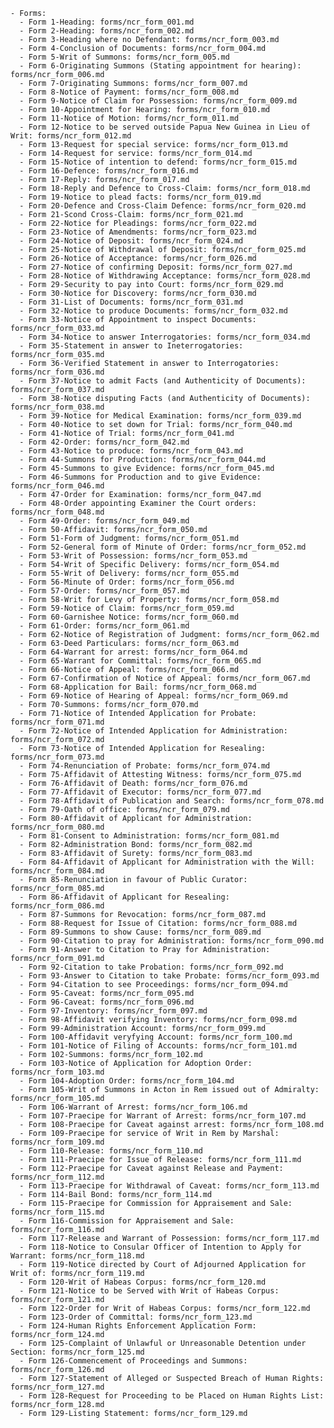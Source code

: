     - Forms:
      - Form 1-Heading: forms/ncr_form_001.md
      - Form 2-Heading: forms/ncr_form_002.md
      - Form 3-Heading where no Defendant: forms/ncr_form_003.md
      - Form 4-Conclusion of Documents: forms/ncr_form_004.md
      - Form 5-Writ of Summons: forms/ncr_form_005.md
      - Form 6-Originating Summons (Stating appointment for hearing): forms/ncr_form_006.md
      - Form 7-Originating Summons: forms/ncr_form_007.md
      - Form 8-Notice of Payment: forms/ncr_form_008.md
      - Form 9-Notice of Claim for Possession: forms/ncr_form_009.md
      - Form 10-Appointment for Hearing: forms/ncr_form_010.md
      - Form 11-Notice of Motion: forms/ncr_form_011.md
      - Form 12-Notice to be served outside Papua New Guinea in Lieu of Writ: forms/ncr_form_012.md
      - Form 13-Request for special service: forms/ncr_form_013.md
      - Form 14-Request for service: forms/ncr_form_014.md
      - Form 15-Notice of intention to defend: forms/ncr_form_015.md
      - Form 16-Defence: forms/ncr_form_016.md
      - Form 17-Reply: forms/ncr_form_017.md
      - Form 18-Reply and Defence to Cross-Claim: forms/ncr_form_018.md
      - Form 19-Notice to plead facts: forms/ncr_form_019.md
      - Form 20-Defence and Cross-Claim Defence: forms/ncr_form_020.md
      - Form 21-Scond Cross-Claim: forms/ncr_form_021.md
      - Form 22-Notice for Pleadings: forms/ncr_form_022.md
      - Form 23-Notice of Amendments: forms/ncr_form_023.md
      - Form 24-Notice of Deposit: forms/ncr_form_024.md
      - Form 25-Notice of Withdrawal of Deposit: forms/ncr_form_025.md
      - Form 26-Notice of Acceptance: forms/ncr_form_026.md
      - Form 27-Notice of confirming Deposit: forms/ncr_form_027.md
      - Form 28-Notice of Withdrawing Acceptance: forms/ncr_form_028.md
      - Form 29-Security to pay into Court: forms/ncr_form_029.md
      - Form 30-Notice for Discovery: forms/ncr_form_030.md
      - Form 31-List of Documents: forms/ncr_form_031.md
      - Form 32-Notice to produce Documents: forms/ncr_form_032.md
      - Form 33-Notice of Appointment to inspect Documents: forms/ncr_form_033.md
      - Form 34-Notice to answer Interrogatories: forms/ncr_form_034.md
      - Form 35-Statement in answer to Ineterrogatories: forms/ncr_form_035.md
      - Form 36-Verified Statement in answer to Interrogatories: forms/ncr_form_036.md
      - Form 37-Notice to admit Facts (and Authenticity of Documents): forms/ncr_form_037.md
      - Form 38-Notice disputing Facts (and Authenticity of Documents): forms/ncr_form_038.md
      - Form 39-Notice for Medical Examination: forms/ncr_form_039.md
      - Form 40-Notice to set down for Trial: forms/ncr_form_040.md
      - Form 41-Notice of Trial: forms/ncr_form_041.md
      - Form 42-Order: forms/ncr_form_042.md
      - Form 43-Notice to produce: forms/ncr_form_043.md
      - Form 44-Summons for Production: forms/ncr_form_044.md
      - Form 45-Summons to give Evidence: forms/ncr_form_045.md
      - Form 46-Summons for Production and to give Evidence: forms/ncr_form_046.md
      - Form 47-Order for Examination: forms/ncr_form_047.md
      - Form 48-Order appointing Examiner the Court orders: forms/ncr_form_048.md
      - Form 49-Order: forms/ncr_form_049.md
      - Form 50-Affidavit: forms/ncr_form_050.md
      - Form 51-Form of Judgment: forms/ncr_form_051.md
      - Form 52-General form of Minute of Order: forms/ncr_form_052.md
      - Form 53-Writ of Possession: forms/ncr_form_053.md
      - Form 54-Writ of Specific Delivery: forms/ncr_form_054.md
      - Form 55-Writ of Delivery: forms/ncr_form_055.md
      - Form 56-Minute of Order: forms/ncr_form_056.md
      - Form 57-Order: forms/ncr_form_057.md
      - Form 58-Writ for Levy of Property: forms/ncr_form_058.md
      - Form 59-Notice of Claim: forms/ncr_form_059.md
      - Form 60-Garnishee Notice: forms/ncr_form_060.md
      - Form 61-Order: forms/ncr_form_061.md
      - Form 62-Notice of Registration of Judgment: forms/ncr_form_062.md
      - Form 63-Deed Particulars: forms/ncr_form_063.md
      - Form 64-Warrant for arrest: forms/ncr_form_064.md
      - Form 65-Warrant for Committal: forms/ncr_form_065.md
      - Form 66-Notice of Appeal: forms/ncr_form_066.md
      - Form 67-Confirmation of Notice of Appeal: forms/ncr_form_067.md
      - Form 68-Application for Bail: forms/ncr_form_068.md
      - Form 69-Notice of Hearing of Appeal: forms/ncr_form_069.md
      - Form 70-Summons: forms/ncr_form_070.md
      - Form 71-Notice of Intended Application for Probate: forms/ncr_form_071.md
      - Form 72-Notice of Intended Application for Administration: forms/ncr_form_072.md
      - Form 73-Notice of Intended Application for Resealing: forms/ncr_form_073.md
      - Form 74-Renunciation of Probate: forms/ncr_form_074.md
      - Form 75-Affidavit of Attesting Witness: forms/ncr_form_075.md
      - Form 76-Affidavit of Death: forms/ncr_form_076.md
      - Form 77-Affidavit of Executor: forms/ncr_form_077.md
      - Form 78-Affidavit of Publication and Search: forms/ncr_form_078.md
      - Form 79-Oath of office: forms/ncr_form_079.md
      - Form 80-Affidavit of Applicant for Administration: forms/ncr_form_080.md
      - Form 81-Consent to Administration: forms/ncr_form_081.md
      - Form 82-Administration Bond: forms/ncr_form_082.md
      - Form 83-Affidavit of Surety: forms/ncr_form_083.md
      - Form 84-Affidavit of Applicant for Administration with the Will: forms/ncr_form_084.md
      - Form 85-Renunciation in favour of Public Curator: forms/ncr_form_085.md
      - Form 86-Affidavit of Applicant for Resealing: forms/ncr_form_086.md
      - Form 87-Summons for Revocation: forms/ncr_form_087.md
      - Form 88-Request for Issue of Citation: forms/ncr_form_088.md
      - Form 89-Summons to show Cause: forms/ncr_form_089.md
      - Form 90-Citation to pray for Administration: forms/ncr_form_090.md
      - Form 91-Answer to Citation to Pray for Administration: forms/ncr_form_091.md
      - Form 92-Citation to take Probation: forms/ncr_form_092.md
      - Form 93-Answer to Citation to take Probate: forms/ncr_form_093.md
      - Form 94-Citation to see Proceedings: forms/ncr_form_094.md
      - Form 95-Caveat: forms/ncr_form_095.md
      - Form 96-Caveat: forms/ncr_form_096.md
      - Form 97-Inventory: forms/ncr_form_097.md
      - Form 98-Affidavit verifying Inventory: forms/ncr_form_098.md
      - Form 99-Administration Account: forms/ncr_form_099.md
      - Form 100-Affidavit veryfying Account: forms/ncr_form_100.md
      - Form 101-Notice of Filing of Accounts: forms/ncr_form_101.md
      - Form 102-Summons: forms/ncr_form_102.md
      - Form 103-Notice of Application for Adoption Order: forms/ncr_form_103.md
      - Form 104-Adoption Order: forms/ncr_form_104.md
      - Form 105-Writ of Summons in Acton in Rem issued out of Admiralty: forms/ncr_form_105.md
      - Form 106-Warrant of Arrest: forms/ncr_form_106.md
      - Form 107-Praecipe for Warrant of Arrest: forms/ncr_form_107.md
      - Form 108-Praecipe for Caveat against arrest: forms/ncr_form_108.md
      - Form 109-Praecipe for service of Writ in Rem by Marshal: forms/ncr_form_109.md
      - Form 110-Release: forms/ncr_form_110.md
      - Form 111-Praecipe for Issue of Release: forms/ncr_form_111.md
      - Form 112-Praecipe for Caveat against Release and Payment: forms/ncr_form_112.md
      - Form 113-Praecipe for Withdrawal of Caveat: forms/ncr_form_113.md
      - Form 114-Bail Bond: forms/ncr_form_114.md
      - Form 115-Praecipe for Commission for Appraisement and Sale: forms/ncr_form_115.md
      - Form 116-Commission for Appraisement and Sale: forms/ncr_form_116.md
      - Form 117-Release and Warrant of Possession: forms/ncr_form_117.md
      - Form 118-Notice to Consular Officer of Intention to Apply for Warrant: forms/ncr_form_118.md
      - Form 119-Notice directed by Court of Adjourned Application for Writ of: forms/ncr_form_119.md
      - Form 120-Writ of Habeas Corpus: forms/ncr_form_120.md
      - Form 121-Notice to be Served with Writ of Habeas Corpus: forms/ncr_form_121.md
      - Form 122-Order for Writ of Habeas Corpus: forms/ncr_form_122.md
      - Form 123-Order of Committal: forms/ncr_form_123.md
      - Form 124-Human Rights Enforcement Application Form: forms/ncr_form_124.md
      - Form 125-Complaint of Unlawful or Unreasonable Detention under Section: forms/ncr_form_125.md
      - Form 126-Commencement of Proceedings and Summons: forms/ncr_form_126.md
      - Form 127-Statement of Alleged or Suspected Breach of Human Rights: forms/ncr_form_127.md
      - Form 128-Request for Proceeding to be Placed on Human Rights List: forms/ncr_form_128.md
      - Form 129-Listing Statement: forms/ncr_form_129.md